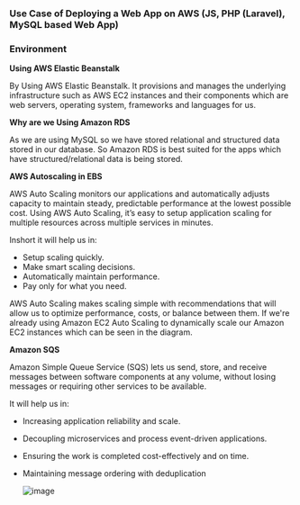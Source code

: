 
<h3> Use Case of Deploying a Web App on AWS (JS, PHP (Laravel), MySQL based Web App) </h3>
  
  
  <h3> Environment </h3> 
    
 <b>  Using AWS Elastic Beanstalk </b>
 
By Using AWS Elastic Beanstalk. It provisions and manages the underlying infrastructure such as AWS EC2 instances and their components which are web servers, operating system, frameworks and languages for us. 

 <b>Why are we Using Amazon RDS </b>
 
As we are using MySQL so we have stored relational and structured data stored in our database. So Amazon RDS is best suited for the apps which have structured/relational data is being stored. 
  

<b> AWS Autoscaling in EBS </b>

AWS Auto Scaling monitors our applications and automatically adjusts capacity to maintain steady, predictable performance at the lowest possible cost. Using AWS Auto Scaling, it’s easy to setup application scaling for multiple resources across multiple services in minutes. 

Inshort it will help us in:

- Setup scaling quickly.
- Make smart scaling decisions.
- Automatically maintain performance.
- Pay only for what you need.


AWS Auto Scaling makes scaling simple with recommendations that will allow us to optimize performance, costs, or balance between them. If we're already using Amazon EC2 Auto Scaling to dynamically scale our Amazon EC2 instances which can be seen in the diagram. 

<b> Amazon SQS </b>

Amazon Simple Queue Service (SQS) lets us send, store, and receive messages between software components at any volume, without losing messages or requiring other services to be available.

It will help us in: 

- Increasing application reliability and scale.
- Decoupling microservices and process event-driven applications.
- Ensuring the work is completed cost-effectively and on time.
- Maintaining message ordering with deduplication
    
    
    
    
    
    ![image](https://user-images.githubusercontent.com/58930229/199098310-f8ac0589-4895-4071-b6da-20a43485cdf3.png)
